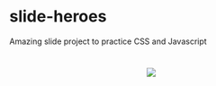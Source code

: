 # slide-heroes
Amazing slide project to practice CSS and Javascript

<h1 align="center">
  <img align="center" src="https://github.com/Eduardosbk/slide-heroes/blob/main/avengers.gif">
</h1>
